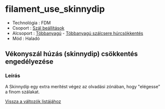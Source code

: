 # filament\_use\_skinnydip

* Technológia : FDM
* Csoport : [Szál beállítások](../filament_settings/filament_settings.md)
* Alcsoport : [Többanyagú](../filament_settings/filament_settings.md#multimatériaux) - [Többanyagú szálcsere húrcsökkentés](filament_use_skinnydip.md)
* Mód : Haladó

## Vékonyszál húzás \(skinnydip\) csökkentés engedélyezése

### Leírás

A Skinnydip egy extra merítést végez az olvadási zónában, hogy "elégesse" a finom szálakat.

[Vissza a változók listájához](/)

